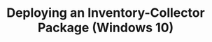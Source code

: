 ---
title: Deploying an Inventory-Collector Package (Windows 10)
description: How to deploy an inventory-collector package to your destination computers.
redirect_url: https://technet.microsoft.com/en-us/itpro/windows/deploy/manage-windows-upgrades-with-upgrade-analytics.md
---